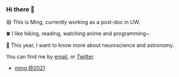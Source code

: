 ### Hi there 👋

<!--
**mingwhy/mingwhy** is a ✨ _special_ ✨ repository because its `README.md` (this file) appears on your GitHub profile.
- 🔭 I’m currently working on as a post-doc in UW
- 🌱 I’m ...
-->
:smile: This is Ming, currently working as a post-doc in UW.

:four_leaf_clover: I like hiking, reading, watching anime and programming~

🔭 This year, I want to know more about neuroscience and astronomy.

You can find me by [email](yangming.sysu@gmail.com), or [Twitter](https://twitter.com/tiramisu916).

- [ming @2021](https://github.com/mingwhy/2021)
